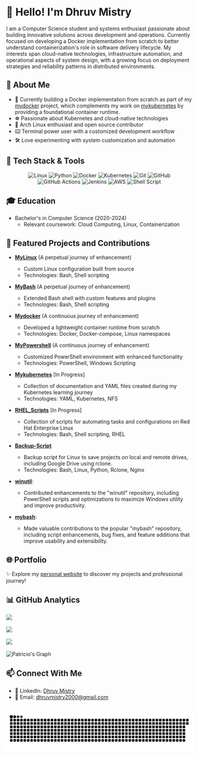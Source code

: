 # 👋 Hello! I'm Dhruv Mistry

I am a Computer Science student and systems enthusiast passionate about building innovative solutions across development and operations. Currently focused on developing a Docker implementation from scratch to better understand containerization's role in software delivery lifecycle. My interests span cloud-native technologies, infrastructure automation, and operational aspects of system design, with a growing focus on deployment strategies and reliability patterns in distributed environments.

## 🚀 About Me
- 🐳 Currently building a Docker implementation from scratch as part of my [mydocker](https://github.com/dhruvmistry2000/mydocker) project, which complements my work on [mykubernetes](https://github.com/dhruvmistry2000/mykubernetes) by providing a foundational container runtime.
- ☸️ Passionate about Kubernetes and cloud-native technologies 
- 🐧 Arch Linux enthusiast and open source contributor
- ⌨️ Terminal power user with a customized development workflow
- 🛠️ Love experimenting with system customization and automation


## 🔧 Tech Stack & Tools
<div align="center">

![Linux](https://img.shields.io/badge/linux-%23000000.svg?style=for-the-badge&logo=linux&logoColor=white)
![Python](https://img.shields.io/badge/python-3670A0?style=for-the-badge&logo=python&logoColor=ffdd54)
![Docker](https://img.shields.io/badge/docker-%230db7ed.svg?style=for-the-badge&logo=docker&logoColor=white) 
![Kubernetes](https://img.shields.io/badge/kubernetes-%23326ce5.svg?style=for-the-badge&logo=kubernetes&logoColor=white)
![Git](https://img.shields.io/badge/git-%23F05033.svg?style=for-the-badge&logo=git&logoColor=white) 
![GitHub](https://img.shields.io/badge/github-%23121011.svg?style=for-the-badge&logo=github&logoColor=white)
![GitHub Actions](https://img.shields.io/badge/github%20actions-%232671E5.svg?style=for-the-badge&logo=githubactions&logoColor=white) ![Jenkins](https://img.shields.io/badge/jenkins-%232C5263.svg?style=for-the-badge&logo=jenkins&logoColor=white)
![AWS](https://img.shields.io/badge/AWS-%23FF9900.svg?style=for-the-badge&logo=amazon-aws&logoColor=white) 
![Shell Script](https://img.shields.io/badge/shell_script-%23121011.svg?style=for-the-badge&logo=gnu-bash&logoColor=white)

</div>

## 🎓 Education
- Bachelor's in Computer Science (2020-2024)
  - Relevant coursework: Cloud Computing, Linux, Containerization

## 🌟 Featured Projects and Contributions

- **[MyLinux](https://github.com/dhruvmistry2000/mylinux)** (A perpetual journey of enhancement)
  - Custom Linux configuration built from source
  - Technologies: Bash, Shell scripting

- **[MyBash](https://github.com/dhruvmistry2000/mybash)** (A perpetual journey of enhancement)
  - Extended Bash shell with custom features and plugins
  - Technologies: Bash, Shell scripting

- **[Mydocker](https://github.com/dhruvmistry2000/mydocker)** (A continuous journey of enhancement)
  - Developed a lightweight container runtime from scratch
  - Technologies: Docker, Docker-compose, Linux namespaces

- **[MyPowershell](https://github.com/dhruvmistry2000/mypowershell)** (A continuous journey of enhancement)
  - Customized PowerShell environment with enhanced functionality
  - Technologies: PowerShell, Windows Scripting

- **[Mykubernetes](https://github.com/dhruvmistry2000/mykubernetes)** [In Progress]
  - Collection of documentation and YAML files created during my Kubernetes learning journey
  - Technologies: YAML, Kubernetes, NFS

- **[RHEL_Scripts](https://github.com/dhruvmistry2000/RHEL_Scripts)** [In Progress]
  - Collection of scripts for automating tasks and configurations on Red Hat Enterprise Linux
  - Technologies: Bash, Shell scripting, RHEL

- **[Backup-Script](https://github.com/dhruvmistry2000/Backup-Script)**
  - Backup script for Linux to save projects on local and remote drives, including Google Drive using rclone.
  - Technologies: Bash, Linux, Python, Rclone, Nginx

- **[winutil](https://github.com/ChrisTitusTech/winutil)**: 
  - Contributed enhancements to the "winutil" repository, including PowerShell scripts and optimizations to maximize Windows utility and improve productivity.

- **[mybash](https://github.com/ChrisTitusTech/mybash)**: 
  - Made valuable contributions to the popular "mybash" repository, including script enhancements, bug fixes, and feature additions that improve usability and extensibility.

## 🌐 Portfolio
✨ Explore my [personal website](https://dhruvmistry2000.github.io/dhruvmistry/) to discover my projects and professional journey!

## 📊 GitHub Analytics

![](https://github-readme-stats.vercel.app/api?username=dhruvmistry2000&theme=onedark&hide_border=false&include_all_commits=true&count_private=false)

![](https://github-readme-stats.vercel.app/api/top-langs/?username=dhruvmistry2000&theme=onedark&hide_border=false&include_all_commits=true&count_private=false&layout=compact)

![](https://github-profile-trophy.vercel.app/api?username=dhruvmistry2000&theme=onedark&no-frame=false&no-bg=true&margin-w=4)

![Patricio's Graph](https://github-readme-activity-graph.vercel.app/graph?username=dhruvmistry2000&custom_title=Patricio's%20GitHub%20Activity%20Graph&bg_color=0D1117&color=7F3FBF&line=7F3FBF&point=7F3FBF&area_color=FFFFFF&title_color=FFFFFF&area=true)
</div>

## 📫 Connect With Me
- 💼 LinkedIn: [Dhruv Mistry](https://www.linkedin.com/in/dhruv-mistry-225786124/)
- 📧 Email: dhruvmistry2000@gmail.com

<div align="center">
  <br>
  <img alt="snake eating my contributions" src="https://raw.githubusercontent.com/codediaz/codediaz/output/github-contribution-grid-snake.svg" />
  <br/>
</div>